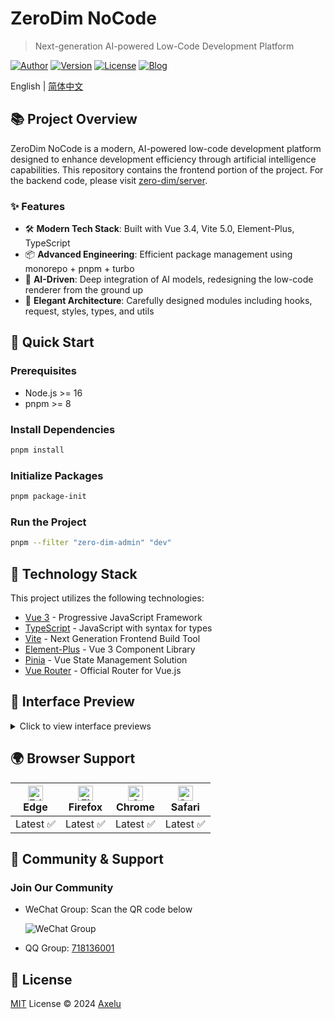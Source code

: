 # ZeroDim NoCode
> Next-generation AI-powered Low-Code Development Platform

[![Author](https://img.shields.io/badge/Author-Axelu-orange.svg)](https://ailowcode.app)
[![Version](https://img.shields.io/badge/version-In%20Development-brightgreen.svg)](https://github.com/zero-dim/core/releases/tag/)
[![License](https://img.shields.io/badge/license-MIT-blue.svg)](https://github.com/zero-dim/core/blob/master/LICENSE)
[![Blog](https://img.shields.io/badge/Blog-axelu.me-yellow.svg)](https://axelu.me)

English | [简体中文](./README.md)

## 📚 Project Overview

ZeroDim NoCode is a modern, AI-powered low-code development platform designed to enhance development efficiency through artificial intelligence capabilities. This repository contains the frontend portion of the project. For the backend code, please visit [zero-dim/server](https://github.com/zero-dim/server).

### ✨ Features

- 🛠️ **Modern Tech Stack**: Built with Vue 3.4, Vite 5.0, Element-Plus, TypeScript
- 📦 **Advanced Engineering**: Efficient package management using monorepo + pnpm + turbo
- 🤖 **AI-Driven**: Deep integration of AI models, redesigning the low-code renderer from the ground up
- 🎨 **Elegant Architecture**: Carefully designed modules including hooks, request, styles, types, and utils

## 🚀 Quick Start

### Prerequisites

- Node.js >= 16
- pnpm >= 8

### Install Dependencies

```bash
pnpm install
```

### Initialize Packages

```bash
pnpm package-init
```

### Run the Project

```bash
pnpm --filter "zero-dim-admin" "dev"
```

## 🔧 Technology Stack

This project utilizes the following technologies:

- [Vue 3](https://v3.vuejs.org/) - Progressive JavaScript Framework
- [TypeScript](https://www.typescriptlang.org/) - JavaScript with syntax for types
- [Vite](https://vitejs.dev/) - Next Generation Frontend Build Tool
- [Element-Plus](https://element-plus.org/) - Vue 3 Component Library
- [Pinia](https://pinia.vuejs.org/) - Vue State Management Solution
- [Vue Router](https://router.vuejs.org/) - Official Router for Vue.js

## 📸 Interface Preview

<details>
<summary>Click to view interface previews</summary>

![](https://cdn.jsdelivr.net/gh/axelulu/images@master/2024/20241007031408.png)
![](https://cdn.jsdelivr.net/gh/axelulu/images@master/2024/20241007031335.png)
![](https://cdn.jsdelivr.net/gh/axelulu/images@master/2024/20241007031638.png)
![](https://cdn.jsdelivr.net/gh/axelulu/images@master/2024/20241007031611.png)
![](https://cdn.jsdelivr.net/gh/axelulu/images@master/2024/20241007031551.png)
![](https://cdn.jsdelivr.net/gh/axelulu/images@master/2024/20241007031538.png)
![](https://cdn.jsdelivr.net/gh/axelulu/images@master/2024/20241007031530.png)
![](https://cdn.jsdelivr.net/gh/axelulu/images@master/2024/20241007031514.png)
![](https://cdn.jsdelivr.net/gh/axelulu/images@master/2024/20241007031452.png)
![](https://cdn.jsdelivr.net/gh/axelulu/images@master/2024/20241007031443.png)
![](https://cdn.jsdelivr.net/gh/axelulu/images@master/2024/20241007031430.png)
![](https://cdn.jsdelivr.net/gh/axelulu/images@master/2024/20241007031023.png)
![](https://cdn.jsdelivr.net/gh/axelulu/images@master/2024/20241007031840.png)
![](https://cdn.jsdelivr.net/gh/axelulu/images@master/2024/20241007031800.png)
![](https://cdn.jsdelivr.net/gh/axelulu/images@master/2024/20241007031858.png)
![](https://cdn.jsdelivr.net/gh/axelulu/images@master/2024/20241007031847.png)

</details>

## 🌍 Browser Support

| [<img src="https://raw.githubusercontent.com/alrra/browser-logos/master/src/edge/edge_48x48.png" alt="Edge" width="24px" height="24px" />](http://godban.github.io/browsers-support-badges/)<br>Edge | [<img src="https://raw.githubusercontent.com/alrra/browser-logos/master/src/firefox/firefox_48x48.png" alt="Firefox" width="24px" height="24px" />](http://godban.github.io/browsers-support-badges/)<br>Firefox | [<img src="https://raw.githubusercontent.com/alrra/browser-logos/master/src/chrome/chrome_48x48.png" alt="Chrome" width="24px" height="24px" />](http://godban.github.io/browsers-support-badges/)<br>Chrome | [<img src="https://raw.githubusercontent.com/alrra/browser-logos/master/src/safari/safari_48x48.png" alt="Safari" width="24px" height="24px" />](http://godban.github.io/browsers-support-badges/)<br>Safari |
| :---: | :---: | :---: | :---: |
| Latest ✅ | Latest ✅ | Latest ✅ | Latest ✅ |

## 🤝 Community & Support

### Join Our Community

- WeChat Group: Scan the QR code below

  ![WeChat Group](https://i.imgur.com/tD8L1B2.png)

- QQ Group: [718136001](https://qm.qq.com/q/YPjQJoIxqI)

## 📄 License

[MIT](https://github.com/zero-dim/core/blob/main/LICENSE) License © 2024 [Axelu](https://github.com/zero-dim)
